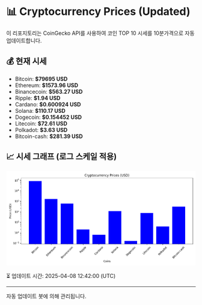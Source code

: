 
# 📊 Cryptocurrency Prices (Updated)

이 리포지토리는 CoinGecko API를 사용하여 코인 TOP 10 시세를 10분가격으로 자동 업데이트합니다.

## 💰 현재 시세
- Bitcoin: **$79695 USD**
- Ethereum: **$1573.96 USD**
- Binancecoin: **$563.27 USD**
- Ripple: **$1.94 USD**
- Cardano: **$0.600924 USD**
- Solana: **$110.17 USD**
- Dogecoin: **$0.154452 USD**
- Litecoin: **$72.61 USD**
- Polkadot: **$3.63 USD**
- Bitcoin-cash: **$281.39 USD**

## 📈 시세 그래프 (로그 스케일 적용)
![Crypto Prices](crypto_prices.png)

⏳ 업데이트 시간: 2025-04-08 12:42:00 (UTC)

---
자동 업데이트 봇에 의해 관리됩니다.
